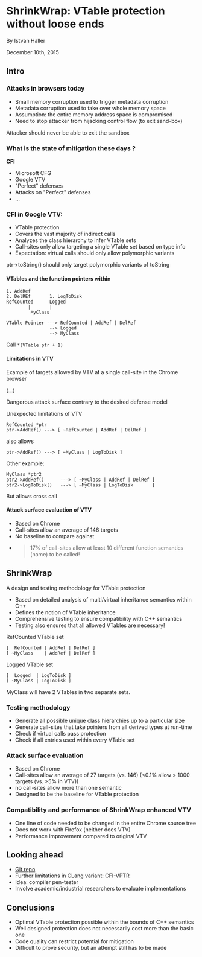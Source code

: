 
# ShrinkWrap: VTable protection without loose ends

By Istvan Haller

December 10th, 2015

## Intro

### Attacks in browsers today

* Small memory corruption used to trigger metadata corruption
* Metadata corruption used to take over whole memory space
* Assumption: the entire memory address space is compromised
* Need to stop attacker from hijacking control flow (to exit sand-box)

Attacker should never be able to exit the sandbox

### What is the state of mitigation these days ?

__CFI__ 
* Microsoft CFG
* Google VTV
* "Perfect" defenses
* Attacks on "Perfect" defenses
* ...

### CFI in Google VTV:

* VTable protection
* Covers the vast majority of indirect calls 
* Analyzes the class hierarchy to infer VTable sets
* Call-sites only allow targeting a single VTable set based on type info
* Expectation: virtual calls should only allow polymorphic variants

ptr->toString() should only target polymorphic variants of toString

#### VTables and the function pointers within
```
1. AddRef
2. DelREf       1. LogToDisk
RefCounted      Logged
        |       |    
         MyClass
```

```
VTable Pointer ---> RefCounted | AddRef | DelRef
                --> Logged
                --> MyClass 
```

Call `*(VTable ptr + 1)`

#### Limitations in VTV

Example of targets allowed by VTV at a single call-site in the Chrome browser

(...)

Dangerous attack surface contrary to the desired defense model

Unexpected limitations of VTV

```
RefCounted *ptr
ptr->AddRef() ---> [ ~RefCounted | AddRef | DelRef ]
```

also allows

```
ptr->AddRef() ---> [ ~MyClass | LogToDisk ]
```

Other example:

```
MyClass *ptr2
ptr2->AddRef()      ---> [ ~MyClass | AddRef | DelRef ]
ptr2->LogToDisk()   ---> [ ~MyClass | LogToDisk       ]
```

But allows cross call

#### Attack surface evaluation of VTV

* Based on Chrome
* Call-sites allow an average of 146 targets
* No baseline to compare against
* > 17% of call-sites allow at least 10 different function semantics (name) to be called!

## ShrinkWrap
A design and testing methodology for VTable protection

* Based on detailed analysis of multi/virtual inheritance semantics within C++
* Defines the notion of VTable inheritance
* Comprehensive testing to ensure compatibility with C++ semantics
* Testing also ensures that all allowed VTables are necessary!

RefCounted VTable set
```
[  RefCounted | AddRef | DelRef ]
[ ~MyClass    | AddRef | DelRef ]
```

Logged VTable set
```
[  Logged  | LogToDisk ]
[ ~MyClass | LogToDisk ]
```

MyClass will have 2 VTables in two separate sets.

### Testing methodology

* Generate all possible unique class hierarchies up to a particular size
* Generate call-sites that take pointers from all derived types at run-time
* Check if virtual calls pass protection
* Check if all entries used within every VTable set

### Attack surface evaluation

* Based on Chrome
* Call-sites allow an average of 27 targets (vs. 146) (<0.1% allow > 1000 targets (vs. >5% in VTV))
* no call-sites allow more than one semantic
* Designed to be the baseline for VTable protection

### Compatibility and performance of ShrinkWrap enhanced VTV

* One line of code needed to be changed in the entire Chrome source tree
* Does not work with Firefox (neither does VTV)
* Performance improvement compared to original VTV

## Looking ahead

* [Git repo](https://github.com/hal-ler/shrinkwrap)
* Further limitations in CLang variant: CFI-VPTR
* Idea: compiler pen-tester
* Involve academic/industrial researchers to evaluate implementations


## Conclusions
* Optimal VTable protection possible within the bounds of C++ semantics
* Well designed protection does not necessarily cost more than the basic one
* Code quality can restrict potential for mitigation
* Difficult to prove security, but an attempt still has to be made


